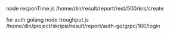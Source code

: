 node responTime.js /home/din/result/report/rest/500/krs/create

for auth golang
node troughput.js /home/din/project/skripsi/result/report/auth-go/grpc/100/login